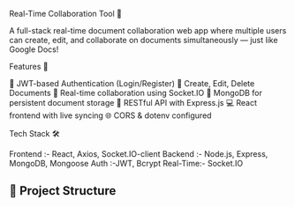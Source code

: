  Real-Time Collaboration Tool 📝

 A full-stack real-time document collaboration web app where multiple users can create, edit, and collaborate on documents simultaneously — just like Google Docs!

 Features 📌

🔐 JWT-based Authentication (Login/Register)
📄 Create, Edit, Delete Documents
👥 Real-time collaboration using Socket.IO
🧠 MongoDB for persistent document storage
📡 RESTful API with Express.js
💻 React frontend with live syncing
🌐 CORS & dotenv configured



Tech Stack 🛠️ 


Frontend :- React, Axios, Socket.IO-client 
Backend :- Node.js, Express, MongoDB, Mongoose 
Auth :-JWT, Bcrypt 
Real-Time:- Socket.IO




## 📁 Project Structure


